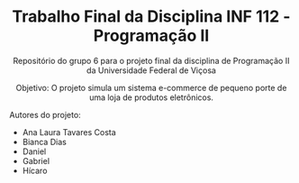 <h1 align="center">Trabalho Final da Disciplina INF 112 - Programação II</h1>
<p align="center">Repositório do grupo 6 para o projeto final da disciplina de Programação II da Universidade Federal de Viçosa</p>
<p align="center">
 <a>Objetivo: O projeto simula um sistema e-commerce de pequeno porte de uma loja de produtos eletrônicos.</a>
<p align="left">
  Autores do projeto:
  <ul> 
    <li>Ana Laura Tavares Costa</li>
    <li>Bianca Dias</li>
    <li>Daniel</li>
    <li>Gabriel</li>
    <li>Hícaro</li>
  </ul>
</p>
